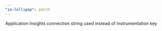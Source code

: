 ```yaml
---
"io-lollipop": patch
---
```


Application Insights connection string used instead of instrumentation key
